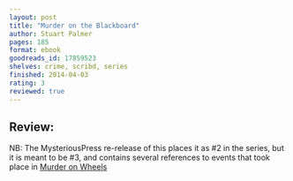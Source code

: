 ```yaml
---
layout: post
title: "Murder on the Blackboard"
author: Stuart Palmer
pages: 185
format: ebook
goodreads_id: 17859523
shelves: crime, scribd, series
finished: 2014-04-03
rating: 3
reviewed: true
---
```

## Review:
<div class="review">
NB: The MysteriousPress re-release of this places it as #2 in the series, but it is meant to be #3, and contains several references to events that took place in <a href="http://www.goodreads.com/book/show/17859507.Murder_on_Wheels" title="Murder on Wheels by Stuart Palmer">Murder on Wheels</a>
</div>
